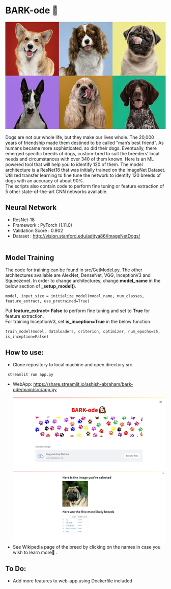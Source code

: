 # BARK-ode 🐶
![Image](https://github.com/Ashish-Abraham/Bark-ode/blob/main/Images/Explainer-Best-Dog-Breed-For-Me.jpg)

Dogs are not our whole life, but they make our lives whole. The 20,000 years of friendship made them destined to be called “man’s best friend”. As humans became more sophisticated, so did their dogs. Eventually, there emerged specific breeds of dogs, custom-bred to suit the breeders’ local needs and circumstances with over 340 of them known. 
Here is an ML powered tool that will help you to identify 120 of them. The model architecture is a ResNet18 that was initially trained on the ImageNet Dataset. Utilized transfer learning to fine tune the network to identify 120 breeds of dogs with an accuracy of about 90%.<br>The scripts also contain code to perform fine tuning or feature extraction of 5 other state-of-the-art CNN networks available. 
## Neural Network
* ResNet-18
* Framework : PyTorch (1.11.0)
* Validation Score : 0.902
* Dataset : http://vision.stanford.edu/aditya86/ImageNetDogs/ <br><br>

## Model Training
The code for training can be found in src/GetModel.py. The other architectures available are AlexNet, DenseNet, VGG, InceptionV3 and Squeezenet. In order to change architectures, change **model_name** in the below section of **_setup_model()**.
```
model, input_size = initialize_model(model_name, num_classes, feature_extract, use_pretrained=True)
```
Put **feature_extract= False** to perform fine tuning and set to **True** for feature extraction. <br> For training InceptionV3, set **is_inception=True** in the below function.
```
train_model(model, dataloaders, criterion, optimizer, num_epochs=25, is_inception=False)
```
 
## How to use:
* Clone repository to local machine and open directory src.<br>
```
 streamlit run app.py
```
* WebApp: https://share.streamlit.io/ashish-abraham/bark-ode/main/src/app.py<br><br>
![Image](https://github.com/Ashish-Abraham/Bark-ode/blob/main/Images/barkodeui1.jpeg)
![Image](https://github.com/Ashish-Abraham/Bark-ode/blob/main/Images/barkodeui2.jpeg)<br>
* See Wikipedia page of the breed by clicking on the names in case you wish to learn more🤗 .

## To Do:
* Add more features to web-app using Dockerfile included


